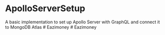 ﻿# ApolloServerSetup
A basic implementation to set up Apollo Server with GraphQL and connect it to MongoDB Atlas
#   E a z i m o n e y  
 #   E a z i m o n e y  
 